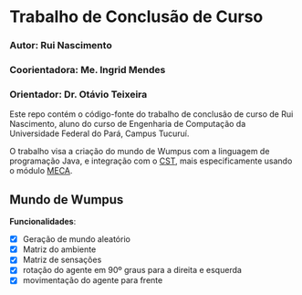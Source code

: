 # Trabalho de Conclusão de Curso

### Autor: Rui Nascimento
### Coorientadora: Me. Ingrid Mendes
### Orientador: Dr. Otávio Teixeira


Este repo contém o código-fonte do trabalho de conclusão de curso de Rui Nascimento, aluno do curso de Engenharia de
Computação da Universidade Federal do Pará, Campus Tucuruí.

O trabalho visa a criação do mundo de Wumpus com a linguagem de programação Java, e integração com o [CST](https://cst.fee.unicamp.br/),
mais especificamente usando o módulo [MECA](https://github.com/CST-Group/codelab-meca).


## Mundo de Wumpus
**Funcionalidades**:
- [x] Geração de mundo aleatório
- [x] Matriz do ambiente
- [x] Matriz de sensações
- [x] rotação do agente em 90º graus para a direita e esquerda
- [x] movimentação do agente para frente